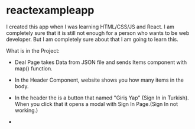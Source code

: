 # reactexampleapp
I created this app when I was learning HTML/CSS/JS and React. I am completely sure that it is still not enough for a person who wants to be web developer.
But I am completely sure about that I am going to learn this.

What is in the Project:

- Deal Page takes Data from JSON file and sends Items component with map() function.

- In the Header Component, website shows you how many items in the body.

- In the header the is a button that named "Giriş Yap" (Sign In in Turkish). When you click that it opens a modal with Sign In Page.(Sign In not working.)

- 

